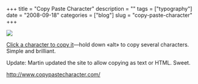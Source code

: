 +++
title = "Copy Paste Character"
description = ""
tags = ["typography"]
date = "2008-09-18"
categories = ["blog"]
slug = "copy-paste-character"
+++



  <div class="notebook-screenshot"><a href="http://www.copypastecharacter.com/"><img src="//konigi.com/media/bluga/wt48d25799ceef8.jpg"/></a></div><p><a href="http://www.copypastecharacter.com/">Click a character to copy it</a>—hold down «alt» to copy several characters. Simple and brilliant.</p>
<p>Update: Martin updated the site to allow copying as text or HTML. Sweet.</p>
    
  <a href="http://www.copypastecharacter.com/">http://www.copypastecharacter.com/</a>
